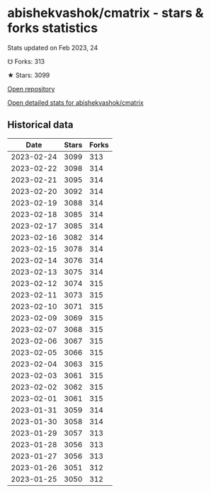 # abishekvashok/cmatrix - stars & forks statistics

Stats updated on Feb 2023, 24

☋ Forks: 313

★ Stars: 3099

[Open repository](https://github.com/abishekvashok/cmatrix)

[Open detailed stats for abishekvashok/cmatrix](https://reviewgithub.com/rep/abishekvashok/cmatrix)

## Historical data
| Date | Stars | Forks |
|------|-------|-------|
| 2023-02-24 | 3099 | 313 | 
| 2023-02-22 | 3098 | 314 | 
| 2023-02-21 | 3095 | 314 | 
| 2023-02-20 | 3092 | 314 | 
| 2023-02-19 | 3088 | 314 | 
| 2023-02-18 | 3085 | 314 | 
| 2023-02-17 | 3085 | 314 | 
| 2023-02-16 | 3082 | 314 | 
| 2023-02-15 | 3078 | 314 | 
| 2023-02-14 | 3076 | 314 | 
| 2023-02-13 | 3075 | 314 | 
| 2023-02-12 | 3074 | 315 | 
| 2023-02-11 | 3073 | 315 | 
| 2023-02-10 | 3071 | 315 | 
| 2023-02-09 | 3069 | 315 | 
| 2023-02-07 | 3068 | 315 | 
| 2023-02-06 | 3067 | 315 | 
| 2023-02-05 | 3066 | 315 | 
| 2023-02-04 | 3063 | 315 | 
| 2023-02-03 | 3061 | 315 | 
| 2023-02-02 | 3062 | 315 | 
| 2023-02-01 | 3061 | 315 | 
| 2023-01-31 | 3059 | 314 | 
| 2023-01-30 | 3058 | 314 | 
| 2023-01-29 | 3057 | 313 | 
| 2023-01-28 | 3056 | 313 | 
| 2023-01-27 | 3056 | 313 | 
| 2023-01-26 | 3051 | 312 | 
| 2023-01-25 | 3050 | 312 | 

